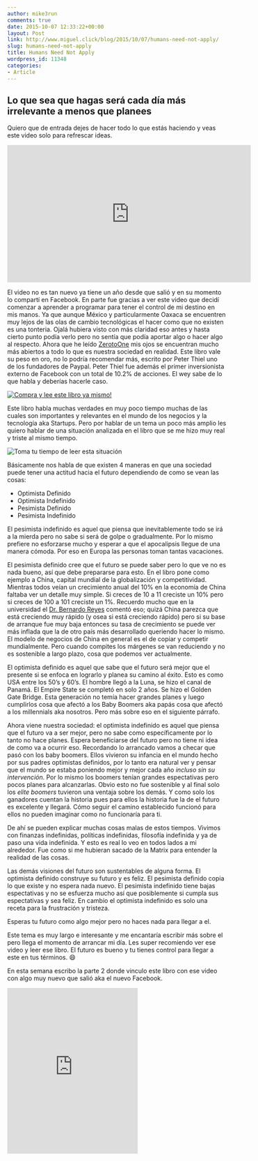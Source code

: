 ```yaml
---
author: mike3run
comments: true
date: 2015-10-07 12:33:22+00:00
layout: Post
link: http://www.miguel.click/blog/2015/10/07/humans-need-not-apply/
slug: humans-need-not-apply
title: Humans Need Not Apply
wordpress_id: 11348
categories:
- Article
---
```

## Lo que sea que hagas será cada día más irrelevante a menos que planees

Quiero que de entrada dejes de hacer todo lo que estás haciendo y veas este video solo para refrescar ideas.

<iframe width="560" height="315" src="https://www.youtube.com/embed/7Pq-S557XQU" frameborder="0" allowfullscreen></iframe>

El video no es tan nuevo ya tiene un año desde que salió y en su momento lo compartí en Facebook. En parte fue gracias a ver este video que decidí comenzar a aprender a programar para tener el control de mi destino en mis manos. Ya que aunque México y particularmente Oaxaca se encuentren muy lejos de las olas de cambio tecnológicas el hacer como que no existen es una tonteria. Ojalá hubiera visto con más claridad eso antes y hasta cierto punto podía verlo pero no sentía que podía aportar algo o hacer algo al respecto. Ahora que he leído [ZerotoOne](http://zerotoonebook.com/) mis ojos se encuentran mucho más abiertos a todo lo que es nuestra sociedad en realidad. Este libro vale su peso en oro, no lo podría recomendar más, escrito por Peter Thiel uno de los fundadores de Paypal. Peter Thiel fue además el primer inversionista externo de Facebook con un total de 10.2% de acciones. El wey sabe de lo que habla y deberías hacerle caso.

[![Compra y lee este libro ya mismo!](https://i0.wp.com/zerotoonebook.com/wp-content/uploads/2013/03/bookSquare1.jpg)](http://zerotoonebook.com/)

Este libro habla muchas verdades en muy poco tiempo muchas de las cuales son importantes y relevantes en el mundo de los negocios y la tecnología aka Startups. Pero por hablar de un tema un poco más amplio les quiero hablar de una situación analizada en el libro que se me hizo muy real y triste al mismo tiempo.

![Toma tu tiempo de leer esta situación](https://i2.wp.com/s3.amazonaws.com/f.cl.ly/items/270r393Y1A3C1T3r0h3f/4%20Ejes.png?ssl=1)

Básicamente nos habla de que existen 4 maneras en que una sociedad puede tener una actitud hacia el futuro dependiendo de como se vean las cosas:

*   Optimista Definido
*   Optimista Indefinido
*   Pesimista Definido
*   Pesimista Indefinido

El pesimista indefinido es aquel que piensa que inevitablemente todo se irá a la mierda pero no sabe si será de golpe o gradualmente. Por lo mismo prefiere no esforzarse mucho y esperar a que el apocalipsis llegue de una manera cómoda. Por eso en Europa las personas toman tantas vacaciones.

El pesimista definido cree que el futuro se puede saber pero lo que ve no es nada bueno, así que debe prepararse para esto. En el libro pone como ejemplo a China, capital mundial de la globalización y competitividad. Mientras todos veían un crecimiento anual del 10% en la economía de China faltaba ver un detalle muy simple. Si creces de 10 a 11 creciste un 10% pero si creces de 100 a 101 creciste un 1%. Recuerdo mucho que en la universidad el [Dr. Bernardo Reyes](https://www.facebook.com/bernardo.reyesguerra) comentó eso; quizá China parezca que está creciendo muy rápido (y osea si está creciendo rápido) pero si su base de arranque fue muy baja entonces su tasa de crecimiento se puede ver más inflada que la de otro país más desarrollado queriendo hacer lo mismo. El modelo de negocios de China en general es el de copiar y competir mundialmente. Pero cuando compites los márgenes se van reduciendo y no es sostenible a largo plazo, cosa que podemos ver actualmente.

El optimista definido es aquel que sabe que el futuro será mejor que el presente si se enfoca en lograrlo y planea su camino al éxito. Esto es como USA entre los 50’s y 60’s. El hombre llegó a la Luna, se hizo el canal de Panamá. El Empire State se completó en solo 2 años. Se hizo el Golden Gate Bridge. Esta generación no temía hacer grandes planes y luego cumplirlos cosa que afectó a los Baby Boomers aka papás cosa que afectó a los millennials aka nosotros. Pero más sobre eso en el siguiente párrafo.

Ahora viene nuestra sociedad: el optimista indefinido es aquel que piensa que el futuro va a ser mejor, pero no sabe como específicamente por lo tanto no hace planes. Espera beneficiarse del futuro pero no tiene ni idea de como va a ocurrir eso. Recordando lo arrancado vamos a checar que pasó con los baby boomers. Ellos vivieron su infancia en el mundo hecho por sus padres optimistas definidos, por lo tanto era natural ver y pensar que el mundo se estaba poniendo mejor y mejor cada año _incluso sin su intervención_. Por lo mismo los boomers tenían grandes espectativas pero pocos planes para alcanzarlas. Obvio esto no fue sostenible y al final solo los _elite boomers_ tuvieron una ventaja sobre los demás. Y como solo los ganadores cuentan la historia pues para ellos la historia fue la de el futuro es excelente y llegará. Cómo seguir el camino establecido funcionó para ellos no pueden imaginar como no funcionaría para ti.

De ahí se pueden explicar muchas cosas malas de estos tiempos. Vivimos con finanzas indefinidas, políticas indefinidas, filosofía indefinida y ya de paso una vida indefinida. Y esto es real lo veo en todos lados a mi alrededor. Fue como si me hubieran sacado de la Matrix para entender la realidad de las cosas.

Las demás visiones del futuro son sustentables de alguna forma. El optimista definido construye su futuro y es feliz. El pesimista definido copia lo que existe y no espera nada nuevo. El pesimista indefinido tiene bajas espectativas y no se esfuerza mucho así que posiblemente si cumpla sus espectativas y sea feliz. En cambio el optimista indefinido es solo una receta para la frustración y tristeza.

Esperas tu futuro como algo mejor pero no haces nada para llegar a el.

Este tema es muy largo e interesante y me encantaría escribir más sobre el pero llega el momento de arrancar mi día. Les super recomiendo ver ese video y leer ese libro. El futuro es bueno y tu tienes control para llegar a este en tus términos. 😄

En esta semana escribo la parte 2 donde vinculo este libro con ese video con algo muy nuevo que salió aka el nuevo Facebook.

<iframe src="https://embed.spotify.com/?uri=spotify%3Aalbum%3A5EPWGJr2kdQCRwYNniCA1l" width="300" height="380" frameborder="0"></iframe>
